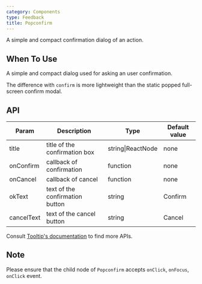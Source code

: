 ```yaml
---
category: Components
type: Feedback
title: Popconfirm
---
```


A simple and compact confirmation dialog of an action.

## When To Use

A simple and compact dialog used for asking an user confirmation.

The difference with `confirm` is more lightweight than the static popped full-screen confirm modal.

## API

| Param     | Description   | Type     | Default value       |
|-----------|------------------------------------------|---------------|--------|
| title     | title of the confirmation box                             | string\|ReactNode | none     |
| onConfirm | callback of confirmation                           | function      | none     |
| onCancel  | callback of cancel                           | function      | none     |
| okText    | text of the confirmation button                              | string        | Confirm   |
| cancelText| text of the cancel button                              | string        | Cancel   |

Consult [Tooltip's documentation](https://ant.design/components/tooltip/#API) to find more APIs.

## Note

Please ensure that the child node of `Popconfirm` accepts `onClick`, `onFocus`, `onClick` event.
